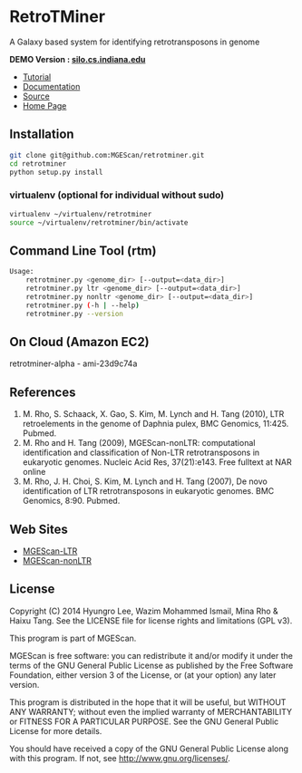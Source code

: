 RetroTMiner
===========

A Galaxy based system for identifying retrotransposons in genome

**DEMO Version : [silo.cs.indiana.edu](http://silo.cs.indiana.edu:38080/)**

* [Tutorial](http://retrotminer.readthedocs.org/en/latest/tutorial.html)
* [Documentation](http://retrotminer.readthedocs.org/en/latest/index.html)
* [Source](https://github.com/MGEScan/retrotminer/)
* [Home Page](http://mgescan.github.io/retrotminer/)

Installation
------------

```sh
git clone git@github.com:MGEScan/retrotminer.git
cd retrotminer
python setup.py install
```

### virtualenv (optional for individual without sudo)


```sh
virtualenv ~/virtualenv/retrotminer
source ~/virtualenv/retrotminer/bin/activate
```

Command Line Tool (rtm)
-----------------------

```sh
Usage:
    retrotminer.py <genome_dir> [--output=<data_dir>]
    retrotminer.py ltr <genome_dir> [--output=<data_dir>]
    retrotminer.py nonltr <genome_dir> [--output=<data_dir>]
    retrotminer.py (-h | --help)
    retrotminer.py --version
```

On Cloud (Amazon EC2)
---------------------
retrotminer-alpha - ami-23d9c74a

References
-----------

1. M. Rho, S. Schaack, X. Gao, S. Kim, M. Lynch and H. Tang (2010), LTR retroelements in the genome of Daphnia pulex, BMC Genomics, 11:425. Pubmed. 
2. M. Rho and H. Tang (2009), MGEScan-nonLTR: computational identification and classification of Non-LTR retrotransposons in eukaryotic genomes. Nucleic Acid Res, 37(21):e143. Free fulltext at NAR online 
3. M. Rho, J. H. Choi, S. Kim, M. Lynch and H. Tang (2007), De novo identification of LTR retrotransposons in eukaryotic genomes. BMC Genomics, 8:90. Pubmed. 

Web Sites
---------

* [MGEScan-LTR](http://darwin.informatics.indiana.edu/cgi-bin/evolution/daphnia_ltr.pl)
* [MGEScan-nonLTR](http://darwin.informatics.indiana.edu/cgi-bin/evolution/nonltr/nonltr.pl)

License
-------
Copyright (C) 2014 Hyungro Lee, Wazim Mohammed Ismail, Mina Rho & Haixu Tang. See the LICENSE file for license rights and limitations (GPL v3).

This program is part of MGEScan.

MGEScan is free software: you can redistribute it and/or modify
it under the terms of the GNU General Public License as published by
the Free Software Foundation, either version 3 of the License, or
(at your option) any later version.

This program is distributed in the hope that it will be useful,
but WITHOUT ANY WARRANTY; without even the implied warranty of
MERCHANTABILITY or FITNESS FOR A PARTICULAR PURPOSE.  See the
GNU General Public License for more details.

You should have received a copy of the GNU General Public License
along with this program.  If not, see <http://www.gnu.org/licenses/>.
